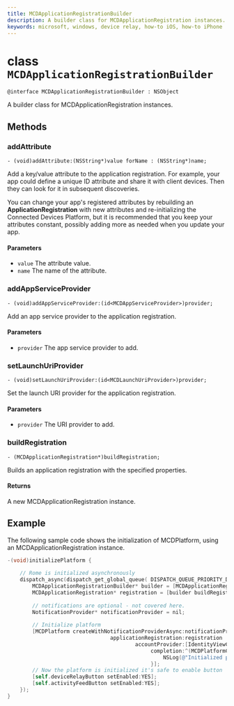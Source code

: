 ```yaml
---
title: MCDApplicationRegistrationBuilder
description: A builder class for MCDApplicationRegistration instances.
keywords: microsoft, windows, device relay, how-to iOS, how-to iPhone 
---
```


# class `MCDApplicationRegistrationBuilder`

```
@interface MCDApplicationRegistrationBuilder : NSObject
```

A builder class for MCDApplicationRegistration instances.

## Methods

### addAttribute
`- (void)addAttribute:(NSString*)value forName : (NSString*)name;`

Add a key/value attribute to the application registration. For example, your app could define a unique ID attribute and share it with client devices. Then they can look for it in subsequent discoveries.

You can change your app's registered attributes by rebuilding an **ApplicationRegistration** with new attributes and re-initializing the Connected Devices Platform, but it is recommended that you keep your attributes constant, possibly adding more as needed when you update your app.

#### Parameters
* `value` The attribute value.
* `name` The name of the attribute.

### addAppServiceProvider
`- (void)addAppServiceProvider:(id<MCDAppServiceProvider>)provider;`

Add an app service provider to the application registration.

#### Parameters
* `provider` The app service provider to add.

### setLaunchUriProvider
`- (void)setLaunchUriProvider:(id<MCDLaunchUriProvider>)provider;`

Set the launch URI provider for the application registration.

#### Parameters
* `provider` The URI provider to add.

### buildRegistration
`- (MCDApplicationRegistration*)buildRegistration;`

Builds an application registration with the specified properties.

#### Returns
A new MCDApplicationRegistration instance.

## Example

The following sample code shows the initialization of MCDPlatform, using an MCDApplicationRegistration instance.

```Objective-C
-(void)initializePlatform {
    
    // Rome is initialized asynchronously
    dispatch_async(dispatch_get_global_queue( DISPATCH_QUEUE_PRIORITY_DEFAULT, 0), ^{
        MCDApplicationRegistrationBuilder* builder = [MCDApplicationRegistrationBuilder new];
        MCDApplicationRegistration* registration = [builder buildRegistration];
        
        // notifications are optional - not covered here.
        NotificationProvider* notificationProvider = nil;
        
        // Initialize platform
        [MCDPlatform createWithNotificationProviderAsync:notificationProvider
                                 applicationRegistration:registration
                                         accountProvider:[IdentityViewController accountProvider]
                                              completion:^(MCDPlatformCreationResult* result, __unused NSError* error) {
                                                  NSLog(@"Initialized platform callback");
                                              }];
        // Now the platform is initialized it's safe to enable button
        [self.deviceRelayButton setEnabled:YES];
        [self.activityFeedButton setEnabled:YES];
    });
}
```


